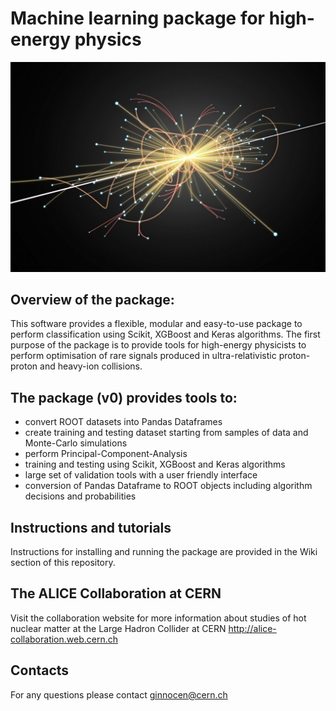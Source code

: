 Machine learning package for high-energy physics
==================
![Rough.js arc](LHCparticle.jpg)

## Overview of the package:
This software provides a flexible, modular and easy-to-use package to perform classification using Scikit, XGBoost and Keras algorithms. The first purpose of the package is to provide tools for high-energy physicists to perform optimisation of rare signals produced in ultra-relativistic proton-proton and heavy-ion collisions. 

## The package (v0) provides tools to:
- convert ROOT datasets into Pandas Dataframes
- create training and testing dataset starting from samples of data and Monte-Carlo simulations
- perform Principal-Component-Analysis
- training and testing using Scikit, XGBoost and Keras algorithms
- large set of validation tools with a user friendly interface
- conversion of Pandas Dataframe to ROOT objects including algorithm decisions and probabilities 

## Instructions and tutorials
Instructions for installing and running the package are provided in the Wiki section of this repository. 

## The ALICE Collaboration at CERN
Visit the collaboration website for more information about studies of hot nuclear matter at the Large Hadron Collider at CERN
http://alice-collaboration.web.cern.ch

## Contacts 
For any questions please contact ginnocen@cern.ch
